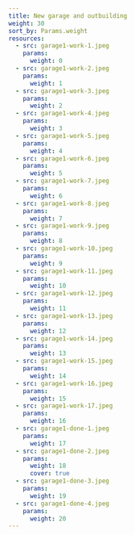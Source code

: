 ```yaml
---
title: New garage and outbuilding
weight: 30
sort_by: Params.weight
resources:
  - src: garage1-work-1.jpeg
    params:
      weight: 0
  - src: garage1-work-2.jpeg
    params:
      weight: 1
  - src: garage1-work-3.jpeg
    params:
      weight: 2
  - src: garage1-work-4.jpeg
    params:
      weight: 3
  - src: garage1-work-5.jpeg
    params:
      weight: 4
  - src: garage1-work-6.jpeg
    params:
      weight: 5
  - src: garage1-work-7.jpeg
    params:
      weight: 6
  - src: garage1-work-8.jpeg
    params:
      weight: 7
  - src: garage1-work-9.jpeg
    params:
      weight: 8
  - src: garage1-work-10.jpeg
    params:
      weight: 9
  - src: garage1-work-11.jpeg
    params:
      weight: 10
  - src: garage1-work-12.jpeg
    params:
      weight: 11
  - src: garage1-work-13.jpeg
    params:
      weight: 12
  - src: garage1-work-14.jpeg
    params:
      weight: 13
  - src: garage1-work-15.jpeg
    params:
      weight: 14
  - src: garage1-work-16.jpeg
    params:
      weight: 15
  - src: garage1-work-17.jpeg
    params:
      weight: 16
  - src: garage1-done-1.jpeg
    params:
      weight: 17
  - src: garage1-done-2.jpeg
    params:
      weight: 18
      cover: true
  - src: garage1-done-3.jpeg
    params:
      weight: 19
  - src: garage1-done-4.jpeg
    params:
      weight: 20
---
```

